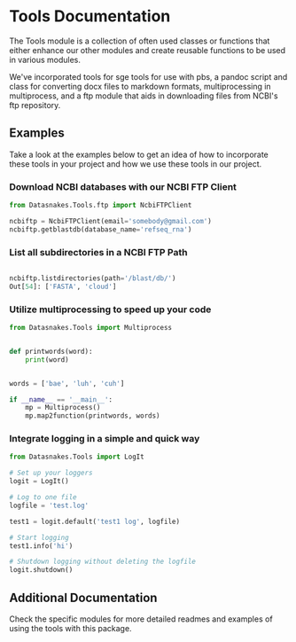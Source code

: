 # Tools Documentation
The Tools module is a collection of often used classes or functions that either
enhance our other modules and create reusable functions to be used in various
modules.

We've incorporated tools for sge tools for use with pbs, a pandoc
script and class for converting docx files to markdown formats, multiprocessing
in multiprocess, and a ftp module that aids in downloading files from NCBI's
ftp repository.


## Examples
Take a look at the examples below to get an idea of how to incorporate these
tools in your project and how we use these tools in our project.

### Download NCBI databases with our NCBI FTP Client
``` python
from Datasnakes.Tools.ftp import NcbiFTPClient

ncbiftp = NcbiFTPClient(email='somebody@gmail.com')
ncbiftp.getblastdb(database_name='refseq_rna')
```

### List all subdirectories in a NCBI FTP Path
```python

ncbiftp.listdirectories(path='/blast/db/')
Out[54]: ['FASTA', 'cloud']
```

### Utilize multiprocessing to speed up your code
```python
from Datasnakes.Tools import Multiprocess


def printwords(word):
    print(word)


words = ['bae', 'luh', 'cuh']

if __name__ == '__main__':
    mp = Multiprocess()
    mp.map2function(printwords, words)
```

### Integrate logging in a simple and quick way
```python
from Datasnakes.Tools import LogIt

# Set up your loggers
logit = LogIt()

# Log to one file
logfile = 'test.log'

test1 = logit.default('test1 log', logfile)

# Start logging
test1.info('hi')

# Shutdown logging without deleting the logfile
logit.shutdown()
```


## Additional Documentation

Check the specific modules for more detailed readmes and examples of using the
tools with this package.